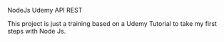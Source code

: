 NodeJs Udemy API REST

This project is just a training based on a Udemy Tutorial to take my first steps with Node Js.